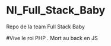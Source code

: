 # NI_Full_Stack_Baby
Repo de la team Full Stack Baby











#Vive le roi PHP . Mort au back en JS
